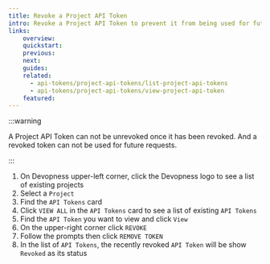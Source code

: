 ```yaml
---
title: Revoke a Project API Token
intro: Revoke a Project API Token to prevent it from being used for future requests.
links:
    overview:
    quickstart:
    previous:
    next:
    guides:
    related:
      - api-tokens/project-api-tokens/list-project-api-tokens
      - api-tokens/project-api-tokens/view-project-api-token
    featured:
---
```


:::warning

A Project API Token can not be unrevoked once it has been revoked. And a revoked token can not be used for future requests.

:::

1. On Devopness upper-left corner, click the Devopness logo to see a list of existing projects
2. Select a `Project`
3. Find the `API Tokens` card
4. Click `VIEW ALL` in the `API Tokens` card to see a list of existing `API Tokens`
5. Find the `API Token` you want to view and click `View`
6. On the upper-right corner click `REVOKE`
7. Follow the prompts then click `REMOVE TOKEN`
8. In the list of `API Tokens`, the recently revoked `API Token` will be show `Revoked` as its status
